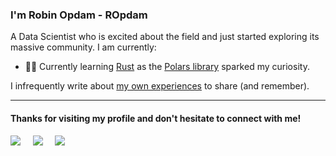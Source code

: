 ### I'm Robin Opdam - ROpdam

A Data Scientist who is excited about the field and just started exploring its massive community. I am currently:
- 🧑‍🎓 Currently learning [Rust](https://doc.rust-lang.org/book/title-page.html) as the [Polars library](https://github.com/pola-rs/polars) sparked my curiosity.

I infrequently write about [my own experiences](https://medium.com/@ropdam) to share (and remember).

---
#### Thanks for visiting my profile and don't hesitate to connect with me!

<a href="https://www.linkedin.com/in/robinopdam/"><img src="https://img.shields.io/badge/linkedin-%230077B5.svg?&style=for-the-badge&logo=linkedin&logoColor=white" /></a> 
&nbsp; 
&nbsp;
<a href="https://ropdam.github.io/"><img src="https://img.shields.io/badge/Github.io-%23808080.svg?&style=for-the-badge&logo=html5&logoColor=white"/></a>
&nbsp; 
&nbsp;
<a href="https://ropdam.medium.com//"><img src="https://img.shields.io/badge/medium-%2312100E.svg?&style=for-the-badge&logo=medium&logoColor=white"></a> 
<br/>
<br/> 
